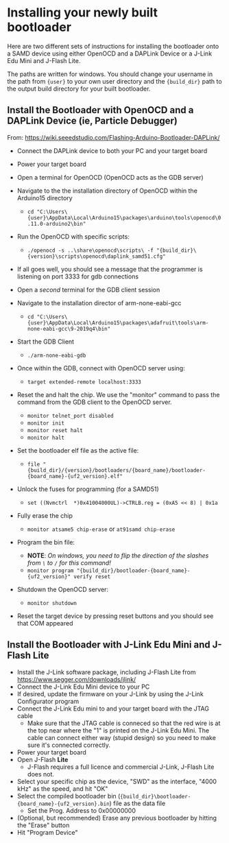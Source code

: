 # Installing your newly built bootloader

Here are two different sets of instructions for installing the bootloader onto a SAMD device using either OpenOCD and a DAPLink Device or a J-Link Edu Mini and J-Flash Lite.

The paths are written for windows. You should change your username in the path from `{user}` to your own user directory and the `{build_dir}` path to the output build directory for your built bootloader.

## Install the Bootloader with OpenOCD and a DAPLink Device (ie, Particle Debugger)

From: <https://wiki.seeedstudio.com/Flashing-Arduino-Bootloader-DAPLink/>

- Connect the DAPLink device to both your PC and your target board
- Power your target board

- Open a terminal for OpenOCD (OpenOCD acts as the GDB server)
- Navigate to the the installation directory of OpenOCD within the Arduino15 directory
  - `cd "C:\Users\{user}\AppData\Local\Arduino15\packages\arduino\tools\openocd\0.11.0-arduino2\bin"`
- Run the OpenOCD with specific scripts:
  - `./openocd -s ..\share\openocd\scripts\ -f "{build_dir}\{version}\scripts\openocd\daplink_samd51.cfg"`
- If all goes well, you should see a message that the programmer is listening on port 3333 for gdb connections

- Open a *second* terminal for the GDB client session
- Navigate to the installation director of arm-none-eabi-gcc
  - `cd "C:\Users\{user}\AppData\Local\Arduino15\packages\adafruit\tools\arm-none-eabi-gcc\9-2019q4\bin"`
- Start the GDB Client
  - `./arm-none-eabi-gdb`
- Once within the GDB, connect with OpenOCD server using:
  - `target extended-remote localhost:3333`
- Reset the and halt the chip. We use the "monitor" command to pass the command from the GDB client to the OpenOCD server.
  - `monitor telnet_port disabled`
  - `monitor init`
  - `monitor reset halt`
  - `monitor halt`
- Set the bootloader elf file as the active file:
  - `file "{build_dir}/{version}/bootloaders/{board_name}/bootloader-{board_name}-{uf2_version}.elf"`
- Unlock the fuses for programming (for a SAMD51)
  - `set ((Nvmctrl  *)0x41004000UL)->CTRLB.reg = (0xA5 << 8) | 0x1a`
- Fully erase the chip
  - `monitor atsame5 chip-erase` or `at91samd chip-erase`
- Program the bin file:
  - **NOTE**: *On windows, you need to flip the direction of the slashes from `\` to `/` for this command!*
  - `monitor program "{build_dir}/bootloader-{board_name}-{uf2_version}" verify reset`
- Shutdown the OpenOCD server:
  - `monitor shutdown`
- Reset the target device by pressing reset buttons and you should see that COM appeared

## Install the Bootloader with J-Link Edu Mini and J-Flash Lite

- Install the J-Link software package, including J-Flash Lite from <https://www.segger.com/downloads/jlink/>
- Connect the J-Link Edu Mini device to your PC
- If desired, update the firmware on your J-Link by using the J-Link Configurator program
- Connect the J-Link Edu mini to and your target board with the JTAG cable
  - Make sure that the JTAG cable is conneced so that the red wire is at the top near where the "1" is printed on the J-Link Edu Mini.  The cable can connect either way (stupid design) so you need to make sure it's connected correctly.
- Power your target board
- Open J-Flash **Lite**
  - J-Flash requires a full licence and commercial J-Link, J-Flash Lite does not.
- Select your specific chip as the device, "SWD" as the interface, "4000 kHz" as the speed, and hit "OK"
- Select the compiled bootloader bin (`{build_dir}\bootloader-{board_name}-{uf2_version}.bin`) file as the data file
  - Set the Prog. Address to 0x00000000
- (Optional, but recommended) Erase any previous bootloader by hitting the "Erase" button
- Hit "Program Device"
